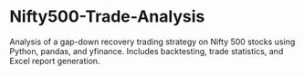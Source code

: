 # Nifty500-Trade-Analysis
Analysis of a gap-down recovery trading strategy on Nifty 500 stocks using Python, pandas, and yfinance. Includes backtesting, trade statistics, and Excel report generation.
